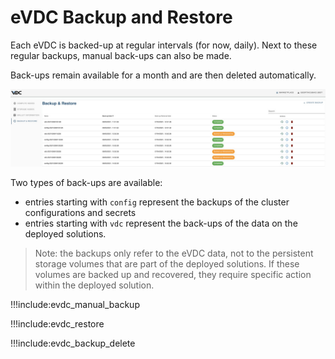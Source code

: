 # eVDC Backup and Restore

Each eVDC is backed-up at regular intervals (for now, daily). Next to these regular backups, manual back-ups can also be made. 

Back-ups remain available for a month and are then deleted automatically. 

![](img/evdc_backup_restore.jpg)

Two types of back-ups are available: 
- entries starting with `config` represent the backups of the cluster configurations and secrets
- entries starting with `vdc` represent the back-ups of the data on the deployed solutions. 

> Note: the backups only refer to the eVDC data, not to the persistent storage volumes that are part of the deployed solutions. If these volumes are backed up and recovered, they require specific action within the deployed solution.

!!!include:evdc_manual_backup

!!!include:evdc_restore

!!!include:evdc_backup_delete